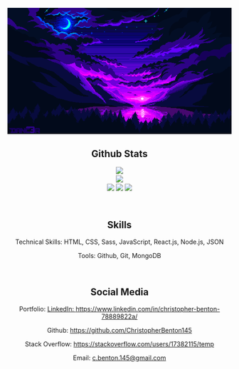 <p align="center">
  <img src="https://github.com/ChristopherBenton145/ChristopherBenton145/blob/main/images/github-background.gif" />
</p>

<h2 align="center">Github Stats</h2>
<p align="center">
  <img src="https://github-readme-stats.vercel.app/api?username=ChristopherBenton145&show_icons=true&theme=radical&line_height=25" />
  <br />
  <img src="https://github-readme-streak-stats.herokuapp.com/?user=ChristopherBenton145&show_icons=true&locale=en&layout=compact&theme=radical&line_height=0" />
  </br />
  <img src="https://badges.pufler.dev/visits/ChristopherBenton145/ChristopherBenton145" />
  <img src="https://badges.pufler.dev/repos/ChristopherBenton145" />
  <img src="https://badges.pufler.dev/commits/monthly/ChristopherBenton145" />
</p>

<br />

<h2 align="center">Skills</h2>
<p align="center">Technical Skills: HTML, CSS, Sass, JavaScript, React.js, Node.js, JSON</p>
<p align="center">Tools: Github, Git, MongoDB</p>

<br />

<h2 align="center">Social Media</h2>
<p align="center">Portfolio: <a href="https://christophers-portfolio42.netlify.app/<a/></p>
<p align="center">LinkedIn: <a href="https://www.linkedin.com/in/christopher-benton-78889822a/">https://www.linkedin.com/in/christopher-benton-78889822a/<a/></p>
<p align="center">Github: <a href="https://github.com/ChristopherBenton145">https://github.com/ChristopherBenton145<a/></p>
<p align="center">Stack Overflow: <a href="https://stackoverflow.com/users/17382115/temp">https://stackoverflow.com/users/17382115/temp<a/></p>
<p align="center">Email: <a href="mailto: c.benton.145@gmail.com">c.benton.145@gmail.com<a/></p>
